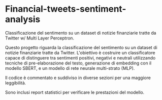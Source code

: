 # Financial-tweets-sentiment-analysis
 Classificazione del sentimento su un dataset di notizie finanziarie tratte da Twitter w/ Multi Layer Perceptron.

Questo progetto riguarda la classificazione del sentimento su un dataset di notizie finanziarie tratte da Twitter. 
L'obiettivo è costruire un classificatore capace di distinguere tra sentimenti positivi, negativi e neutrali utilizzando tecniche di pre-elaborazione del testo, generazione di embedding con il modello SBERT, e un modello di rete neurale multi-strato (MLP).

Il codice è commentato e suddiviso in diverse sezioni per una maggiore leggibilità.

Sono inclusi report statistici per verificare le prestazioni del modello.
